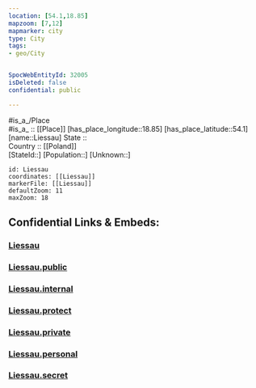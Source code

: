 ```yaml
---
location: [54.1,18.85] 
mapzoom: [7,12] 
mapmarker: city 
type: City
tags:
- geo/City


SpocWebEntityId: 32005
isDeleted: false
confidential: public

---
```

#is_a_/Place  
#is_a_ :: [[Place]] 
[has_place_longitude::18.85] 
[has_place_latitude::54.1] 
[name::Liessau] 
State ::  
Country :: [[Poland]]  
[StateId::] 
[Population::] 
[Unknown::] 


```leaflet
id: Liessau
coordinates: [[Liessau]] 
markerFile: [[Liessau]] 
defaultZoom: 11 
maxZoom: 18
```


## Confidential Links & Embeds: 

### [Liessau](/_Standards/Earth/Continent/Europe/Europe~East/Poland/Provinces~Poland/Pomeranian/City/Liessau.md) 

### [Liessau.public](/_public/Earth/Continent/Europe/Europe~East/Poland/Provinces~Poland/Pomeranian/City/Liessau.public.md) 

### [Liessau.internal](/_internal/Earth/Continent/Europe/Europe~East/Poland/Provinces~Poland/Pomeranian/City/Liessau.internal.md) 

### [Liessau.protect](/_protect/Earth/Continent/Europe/Europe~East/Poland/Provinces~Poland/Pomeranian/City/Liessau.protect.md) 

### [Liessau.private](/_private/Earth/Continent/Europe/Europe~East/Poland/Provinces~Poland/Pomeranian/City/Liessau.private.md) 

### [Liessau.personal](/_personal/Earth/Continent/Europe/Europe~East/Poland/Provinces~Poland/Pomeranian/City/Liessau.personal.md) 

### [Liessau.secret](/_secret/Earth/Continent/Europe/Europe~East/Poland/Provinces~Poland/Pomeranian/City/Liessau.secret.md)

